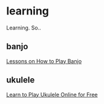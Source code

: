 # learning
Learning. So..

## banjo
[Lessons on How to Play Banjo](http://banjocompass.com/)

## ukulele
[Learn to Play Ukulele Online for Free](https://liveukulele.com/)
